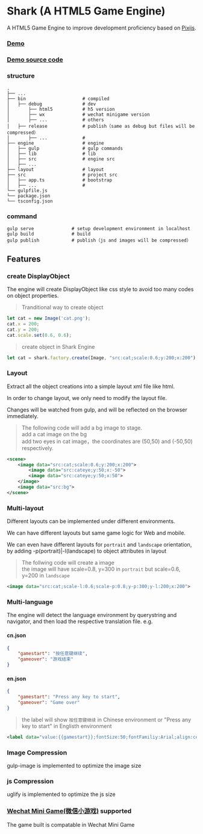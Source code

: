 # Shark (A HTML5 Game Engine)

A HTML5 Game Engine to improve development proficiency based on [Pixijs](https://github.com/pixijs/pixi.js).

### [Demo](http://www.chixu.info/sharkdemo/)
### [Demo source code](https://github.com/chixu/shark-demo)
### structure
    .
    ├── ...
    ├── bin                     # compiled
    │   ├── debug               # dev
    │       ├── html5           # h5 version
    │       ├── wx              # wechat minigame version
    │       ├── ...             # others
    │   ├── release             # publish（same as debug but files will be compressed）
    │       ├── ...             # 
    ├── engine                  # engine
    │   ├── gulp                # gulp commands
    │   ├── lib                 # lib
    │   ├── src                 # engine src
    │   ├── ...                 
    ├── layout                  # layout
    ├── src                     # project src
    │   ├── app.ts              # bootstrap
    │   ├── ...                 # 
    └── gulpfile.js             
    └── package.json                      
    └── tsconfig.json                   

### command
```
gulp serve              # setup development environment in localhost
gulp build              # build
gulp publish            # publish（js and images will be compressed）
```
## Features

### create DisplayObject ###
The engine will create DisplayObject like css style to avoid too many codes on object properties.
>Tranditional way to create object
```ts
let cat = new Image('cat.png');
cat.x = 200;
cat.y = 200;
cat.scale.set(0.6, 0.6);
```
>create object in Shark Engine
```ts
let cat = shark.factory.create(Image, "src:cat;scale:0.6;y:200;x:200");
```

### Layout ###
Extract all the object creations into a simple layout xml file like html.

In order to change layout, we only need to modify the layout file.

Changes will be watched from gulp, and will be reflected on the browser immediately.

>The following code will add a bg image to stage.  
>add a cat image on the bg  
>add two eyes in cat image，the coordinates are (50,50) and (-50,50) respectively.  
```xml
<scene>
    <image data="src:cat;scale:0.6;y:200;x:200">
        <image data="src:cateye;y:50;x:-50">
        <image data="src:cateye;y:50;x:50">
    </image>
    <image data="src:bg">
</scene>
```

### Multi-layout ###
Different layouts can be implemented under different environments. 

We can have different layouts but same game logic for Web and mobile.

We can even have different layouts for `portrait` and `landscape` orientation, by adding -p(portrait)|-l(landscape) to object attributes in layout 

>The follwing code will create a image  
>the image will have scale=0.8, y=300 in `portrait`
>but scale=0.6, y=200 in `landscape`
```xml
<image data="src:cat;scale-l:0.6;scale-p:0.8;y-p:300;y-l:200;x:200">
```

### Multi-language ###
The engine will detect the language environment by querystring and navigator, and then load the respective translation file.
e.g.
#### cn.json ####
```json
{
	"gamestart": "按任意键继续",
	"gameover": "游戏结束"
}
```
#### en.json ####
```json
{
	"gamestart": "Press any key to start",
	"gameover": "Game over"
}
```
 
>the label will show `按任意键继续` in Chinese environment or "Press any key to start" in Englisth environment
```xml
<label data="value:{{gamestart}};fontSize:50;fontFamiliy:Arial;align:center"/>
```

### Image Compression
gulp-image is implemented to optimize the image size

### js Compression
uglify is implemented to optimize the js size

### [Wechat Mini Game(微信小游戏)](https://developers.weixin.qq.com) supported
The game built is compatable in Wechat Mini Game







